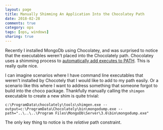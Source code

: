 ```yaml
---
layout: page
title: Manually Shimming An Application Into the Chocolatey Path
date: 2018-02-28
comments: true
category: ops
tags: [ops, windows]
sharing: true
---
```


Recently I installed MongoDb using Chocolatey, and was surprised to notice that the executables weren't placed into the Chocolately path. Chocolatey uses a shimming process to [automatically add executes to PATH](https://chocolatey.org/docs/features-shim). This is really quite nice. 

I can imagine scenarios where I have command line executables that weren't installed by Chocotely that I would like to add to my path easily. Or a scenario like this where I want to address something that someone forgot to build into the choco package. Thankfully manually calling the `shimgen` executable to create a new shim is quite trivial:

```
c:\ProgramData\chocolately\tools\shimgen.exe --output=c:\ProgramData\Chocolately\bin\mongodump.exe --path="..\..\..\Program Files\MongoDb\Server\3.6\bin\mongodump.exe"
```

The only key thing to notice is the _relative_ path constraint.
